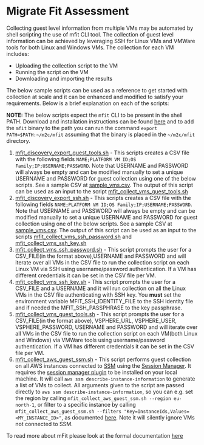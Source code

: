 # Migrate Fit Assessment

Collecting guest level information from multiple VMs may be automated by shell scripting the use of mfit CLI tool. The collection of guest level information can be achieved by leveraging SSH for Linux VMs and VMWare tools for both Linux and Windows VMs. The collection for each VM includes:
* Uploading the collection script to the VM
* Running the script on the VM
* Downloading and importing the results

The below sample scripts can be used as a reference to get started with collection at scale and it can be enhanced and modified to satisfy your requirements. Below is a brief explanation on each of the scripts:

**NOTE:** The below scripts expect the `mfit` CLI to be present in the shell PATH. Download and installation instructions can be found [here](https://cloud.google.com/migrate/containers/docs/fit-assessment#installation) and to add the `mfit` binary to the path you can run the command `export PATH=$PATH:~/m2c/mfit` assuming that the binary is placed in the `~/m2c/mfit` directory.

1. [mfit_discovery_export_guest_tools.sh](./mfit_discovery_export_guest_tools.sh) - This scripts creates a CSV file with the following fields `NAME;PLATFORM VM ID;OS Family;IP;USERNAME;PASSWORD`. Note that USERNAME and PASSWORD will always be empty and can be modified manually to set a unique USERNAME and PASSWORD for guest collection using one of the below scripts. See a sample CSV at [sample_vms.csv](./sample_vms.csv). The output of this script can be used as an input to the script [mfit_collect_vms_guest_tools.sh](./mfit_collect_vms_guest_tools.sh)
2. [mfit_discovery_export_ssh.sh](./mfit_discovery_export_ssh.sh) - This scripts creates a CSV file with the following fields `NAME;PLATFORM VM ID;OS Family;IP;USERNAME;PASSWORD`. Note that USERNAME and PASSWORD will always be empty and can be modified manually to set a unique USERNAME and PASSWORD for guest collection using one of the below scripts. See a sample CSV at [sample_vms.csv](./sample_vms.csv). The output of this script can be used as an input to the scripts [mfit_collect_vms_ssh_password.sh](./mfit_collect_vms_ssh_password.sh) and [mfit_collect_vms_ssh_key.sh](./mfit_collect_vms_ssh_key.sh)
3. [mfit_collect_vms_ssh_password.sh](./mfit_collect_vms_ssh_password.sh) - This script prompts the user for a CSV_FILE(in the format above),USERNAME and PASSWORD and will iterate over all VMs in the CSV file to run the collection script on each Linux VM via SSH using username/password authentication. If a VM has different credentials it can be set in the CSV file per VM.
4. [mfit_collect_vms_ssh_key.sh](./mfit_collect_vms_ssh_key.sh) - This script prompts the user for a CSV_FILE and a USERNAME and it will run collection on all the Linux VMs in the CSV file authenticating with SSH key. You **must** set the environment variable MFIT_SSH_IDENTITY_FILE to the SSH identity file and if needed the MFIT_SSH_PASSPHRASE to the key passphrase.
5. [mfit_collect_vms_guest_tools.sh](./mfit_collect_vms_guest_tools.sh) - This script prompts the user for a CSV_FILE(in the format above), VSPHERE_URL, VSPHERE_USER, VSPHERE_PASSWORD, USERNAME and PASSWORD and will iterate over all VMs in the CSV file to run the collection script on each VM(both Linux and Windows) via VMWare tools using username/password authentication. If a VM has different credentials it can be set in the CSV file per VM.
6. [mfit_collect_aws_guest_ssm.sh](./mfit_collect_aws_guest_ssm.sh) - This script performs guest collection on all AWS instances connected to [SSM](https://docs.aws.amazon.com/systems-manager/latest/userguide/what-is-systems-manager.html) using the [Session Manager](https://docs.aws.amazon.com/systems-manager/latest/userguide/session-manager.html). It requires the [session manager plugin](https://docs.aws.amazon.com/systems-manager/latest/userguide/session-manager-working-with-install-plugin.html) to be installed on your local machine. It will call `aws ssm describe-instance-information` to generate a list of VMs to collect. All arguments given to the script are passed directly to `aws ssm describe-instance-information`, so you can e.g. set the region by calling `mfit_collect_aws_guest_ssm.sh --region eu-north-1`, or filter to a specific instance by calling `mfit_collect_aws_guest_ssm.sh --filters "Key=InstanceIds,Values=<MY_INSTANCE_ID>"`, as documented [here](https://docs.aws.amazon.com/cli/latest/reference/ssm/describe-instance-information.html). Note it will silently ignore VMs not connected to SSM.

To read more about mFit please look at the formal documentation [here](https://cloud.google.com/migrate/containers/docs/fit-assessment)